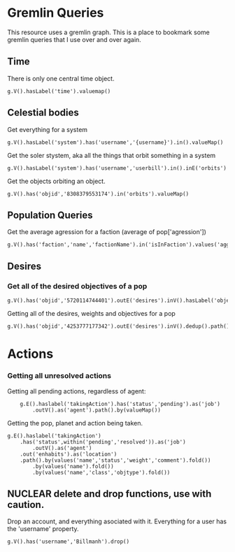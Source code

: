 # Gremlin Queries
This resource uses a gremlin graph. This is a place to bookmark some gremlin queries that I use over and over again. 

## Time
There is only one central time object.
```
g.V().hasLabel('time').valuemap()
```

## Celestial bodies
Get everything for a system
```
g.V().hasLabel('system').has('username','{username}').in().valueMap()
```

Get the soler stystem, aka all the things that orbit something in a system 
```
g.V().hasLabel('system').has('username','userbill').in().inE('orbits')
```

Get the objects orbiting an object.
```
g.V().has('objid','8308379553174').in('orbits').valueMap()
```
## Population Queries
Get the average agression for a faction (average of pop['agression'])
```
g.V().has('faction','name','factionName').in('isInFaction').values('aggression').mean()
```

##  Desires
### Get all of the desired objectives of a pop
```
g.V().has('objid','5720114744401').outE('desires').inV().hasLabel('objective')
```
Getting all of the desires, weights and objectives for a pop
```
g.V().has('objid','4253777177342').outE('desires').inV().dedup().path().by(values('name','objid').fold()).by('weight').by(values('type','objid','comment','leadingAttribute').fold())
```

# Actions
### Getting all unresolved actions

Getting all pending actions, regardless of agent:
```
    g.E().haslabel('takingAction').has('status','pending').as('job')
        .outV().as('agent').path().by(valueMap())
```

Getting the pop, planet and action being taken.

```
g.E().haslabel('takingAction')
	.has('status',within('pending','resolved')).as('job')
        .outV().as('agent')
	.out('enhabits').as('location')
	.path().by(values('name','status','weight','comment').fold())
		.by(values('name').fold())
		.by(values('name','class','objtype').fold())
```

## **NUCLEAR** delete and drop functions, use with caution.
Drop an account, and everything asociated with it. Everything for a user has the 'username' property.  
```
g.V().has('username','Billmanh').drop()
```
